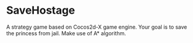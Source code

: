 # SaveHostage
A strategy game based on Cocos2d-X game engine. Your goal is to save the princess from jail. Make use of A* algorithm.
